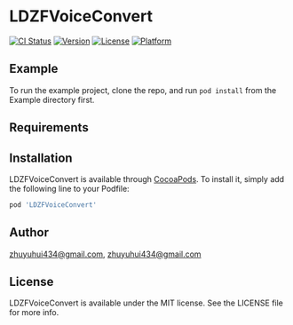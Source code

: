 # LDZFVoiceConvert

[![CI Status](https://img.shields.io/travis/zhuyuhui434@gmail.com/LDZFVoiceConvert.svg?style=flat)](https://travis-ci.org/zhuyuhui434@gmail.com/LDZFVoiceConvert)
[![Version](https://img.shields.io/cocoapods/v/LDZFVoiceConvert.svg?style=flat)](https://cocoapods.org/pods/LDZFVoiceConvert)
[![License](https://img.shields.io/cocoapods/l/LDZFVoiceConvert.svg?style=flat)](https://cocoapods.org/pods/LDZFVoiceConvert)
[![Platform](https://img.shields.io/cocoapods/p/LDZFVoiceConvert.svg?style=flat)](https://cocoapods.org/pods/LDZFVoiceConvert)

## Example

To run the example project, clone the repo, and run `pod install` from the Example directory first.

## Requirements

## Installation

LDZFVoiceConvert is available through [CocoaPods](https://cocoapods.org). To install
it, simply add the following line to your Podfile:

```ruby
pod 'LDZFVoiceConvert'
```

## Author

zhuyuhui434@gmail.com, zhuyuhui434@gmail.com

## License

LDZFVoiceConvert is available under the MIT license. See the LICENSE file for more info.
